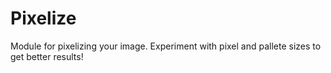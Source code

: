 # Pixelize
Module for pixelizing your image. Experiment with pixel and pallete sizes to get better results!
